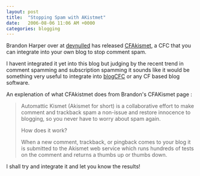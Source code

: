 ```yaml
---
layout: post
title:  "Stopping Spam with AKistmet"
date:   2006-08-06 11:06 AM +0000
categories: blogging
---
```

Brandon Harper over at <a href="http://devnulled.com/">devnulled</a> has released <a href="http://devnulled.com/cfakismet">CFAkismet</a>, a CFC that you can integrate into your own blog to stop comment spam. 

I havent integrated it yet into this blog but judging by the recent trend in comment spamming and subscription spamming it sounds like it would be something very useful to integrate into <a href="http://www.blogcfc.com/">blogCFC</a> or any CF based blog software.

An explenation of what CFAkistmet does from Brandon's CFAKismet page :

<blockquote>
Automattic Kismet (Akismet for short) is a collaborative effort to make comment and trackback spam a non-issue and restore innocence to blogging, so you never have to worry about spam again.

How does it work?

When a new comment, trackback, or pingback comes to your blog it is submitted to the Akismet web service which runs hundreds of tests on the comment and returns a thumbs up or thumbs down.

</blockquote>


I shall try and integrate it and let you know the results!